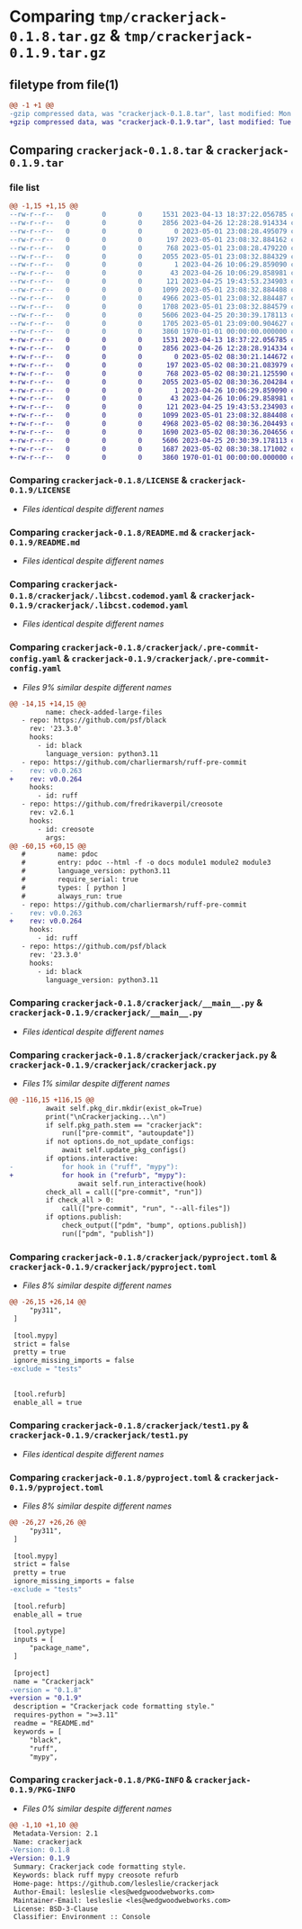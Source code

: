 # Comparing `tmp/crackerjack-0.1.8.tar.gz` & `tmp/crackerjack-0.1.9.tar.gz`

## filetype from file(1)

```diff
@@ -1 +1 @@
-gzip compressed data, was "crackerjack-0.1.8.tar", last modified: Mon May  1 23:09:00 2023, max compression
+gzip compressed data, was "crackerjack-0.1.9.tar", last modified: Tue May  2 08:30:38 2023, max compression
```

## Comparing `crackerjack-0.1.8.tar` & `crackerjack-0.1.9.tar`

### file list

```diff
@@ -1,15 +1,15 @@
--rw-r--r--   0        0        0     1531 2023-04-13 18:37:22.056785 crackerjack-0.1.8/LICENSE
--rw-r--r--   0        0        0     2856 2023-04-26 12:28:28.914334 crackerjack-0.1.8/README.md
--rw-r--r--   0        0        0        0 2023-05-01 23:08:28.495079 crackerjack-0.1.8/crackerjack/.crackerjack-config.yaml
--rw-r--r--   0        0        0      197 2023-05-01 23:08:32.884162 crackerjack-0.1.8/crackerjack/.gitignore
--rw-r--r--   0        0        0      768 2023-05-01 23:08:28.479220 crackerjack-0.1.8/crackerjack/.libcst.codemod.yaml
--rw-r--r--   0        0        0     2055 2023-05-01 23:08:32.884329 crackerjack-0.1.8/crackerjack/.pre-commit-config.yaml
--rw-r--r--   0        0        0        1 2023-04-26 10:06:29.859090 crackerjack-0.1.8/crackerjack/.ruff_cache/.gitignore
--rw-r--r--   0        0        0       43 2023-04-26 10:06:29.858981 crackerjack-0.1.8/crackerjack/.ruff_cache/CACHEDIR.TAG
--rw-r--r--   0        0        0      121 2023-04-25 19:43:53.234903 crackerjack-0.1.8/crackerjack/__init__.py
--rw-r--r--   0        0        0     1099 2023-05-01 23:08:32.884408 crackerjack-0.1.8/crackerjack/__main__.py
--rw-r--r--   0        0        0     4966 2023-05-01 23:08:32.884487 crackerjack-0.1.8/crackerjack/crackerjack.py
--rw-r--r--   0        0        0     1708 2023-05-01 23:08:32.884579 crackerjack-0.1.8/crackerjack/pyproject.toml
--rw-r--r--   0        0        0     5606 2023-04-25 20:30:39.178113 crackerjack-0.1.8/crackerjack/test1.py
--rw-r--r--   0        0        0     1705 2023-05-01 23:09:00.904627 crackerjack-0.1.8/pyproject.toml
--rw-r--r--   0        0        0     3860 1970-01-01 00:00:00.000000 crackerjack-0.1.8/PKG-INFO
+-rw-r--r--   0        0        0     1531 2023-04-13 18:37:22.056785 crackerjack-0.1.9/LICENSE
+-rw-r--r--   0        0        0     2856 2023-04-26 12:28:28.914334 crackerjack-0.1.9/README.md
+-rw-r--r--   0        0        0        0 2023-05-02 08:30:21.144672 crackerjack-0.1.9/crackerjack/.crackerjack-config.yaml
+-rw-r--r--   0        0        0      197 2023-05-02 08:30:21.083979 crackerjack-0.1.9/crackerjack/.gitignore
+-rw-r--r--   0        0        0      768 2023-05-02 08:30:21.125590 crackerjack-0.1.9/crackerjack/.libcst.codemod.yaml
+-rw-r--r--   0        0        0     2055 2023-05-02 08:30:36.204284 crackerjack-0.1.9/crackerjack/.pre-commit-config.yaml
+-rw-r--r--   0        0        0        1 2023-04-26 10:06:29.859090 crackerjack-0.1.9/crackerjack/.ruff_cache/.gitignore
+-rw-r--r--   0        0        0       43 2023-04-26 10:06:29.858981 crackerjack-0.1.9/crackerjack/.ruff_cache/CACHEDIR.TAG
+-rw-r--r--   0        0        0      121 2023-04-25 19:43:53.234903 crackerjack-0.1.9/crackerjack/__init__.py
+-rw-r--r--   0        0        0     1099 2023-05-01 23:08:32.884408 crackerjack-0.1.9/crackerjack/__main__.py
+-rw-r--r--   0        0        0     4968 2023-05-02 08:30:36.204493 crackerjack-0.1.9/crackerjack/crackerjack.py
+-rw-r--r--   0        0        0     1690 2023-05-02 08:30:36.204656 crackerjack-0.1.9/crackerjack/pyproject.toml
+-rw-r--r--   0        0        0     5606 2023-04-25 20:30:39.178113 crackerjack-0.1.9/crackerjack/test1.py
+-rw-r--r--   0        0        0     1687 2023-05-02 08:30:38.171002 crackerjack-0.1.9/pyproject.toml
+-rw-r--r--   0        0        0     3860 1970-01-01 00:00:00.000000 crackerjack-0.1.9/PKG-INFO
```

### Comparing `crackerjack-0.1.8/LICENSE` & `crackerjack-0.1.9/LICENSE`

 * *Files identical despite different names*

### Comparing `crackerjack-0.1.8/README.md` & `crackerjack-0.1.9/README.md`

 * *Files identical despite different names*

### Comparing `crackerjack-0.1.8/crackerjack/.libcst.codemod.yaml` & `crackerjack-0.1.9/crackerjack/.libcst.codemod.yaml`

 * *Files identical despite different names*

### Comparing `crackerjack-0.1.8/crackerjack/.pre-commit-config.yaml` & `crackerjack-0.1.9/crackerjack/.pre-commit-config.yaml`

 * *Files 9% similar despite different names*

```diff
@@ -14,15 +14,15 @@
         name: check-added-large-files
   - repo: https://github.com/psf/black
     rev: '23.3.0'
     hooks:
       - id: black
         language_version: python3.11
   - repo: https://github.com/charliermarsh/ruff-pre-commit
-    rev: v0.0.263
+    rev: v0.0.264
     hooks:
       - id: ruff
   - repo: https://github.com/fredrikaverpil/creosote
     rev: v2.6.1
     hooks:
       - id: creosote
         args:
@@ -60,15 +60,15 @@
   #        name: pdoc
   #        entry: pdoc --html -f -o docs module1 module2 module3
   #        language_version: python3.11
   #        require_serial: true
   #        types: [ python ]
   #        always_run: true
   - repo: https://github.com/charliermarsh/ruff-pre-commit
-    rev: v0.0.263
+    rev: v0.0.264
     hooks:
       - id: ruff
   - repo: https://github.com/psf/black
     rev: '23.3.0'
     hooks:
       - id: black
         language_version: python3.11
```

### Comparing `crackerjack-0.1.8/crackerjack/__main__.py` & `crackerjack-0.1.9/crackerjack/__main__.py`

 * *Files identical despite different names*

### Comparing `crackerjack-0.1.8/crackerjack/crackerjack.py` & `crackerjack-0.1.9/crackerjack/crackerjack.py`

 * *Files 1% similar despite different names*

```diff
@@ -116,15 +116,15 @@
         await self.pkg_dir.mkdir(exist_ok=True)
         print("\nCrackerjacking...\n")
         if self.pkg_path.stem == "crackerjack":
             run(["pre-commit", "autoupdate"])
         if not options.do_not_update_configs:
             await self.update_pkg_configs()
         if options.interactive:
-            for hook in ("ruff", "mypy"):
+            for hook in ("refurb", "mypy"):
                 await self.run_interactive(hook)
         check_all = call(["pre-commit", "run"])
         if check_all > 0:
             call(["pre-commit", "run", "--all-files"])
         if options.publish:
             check_output(["pdm", "bump", options.publish])
             run(["pdm", "publish"])
```

### Comparing `crackerjack-0.1.8/crackerjack/pyproject.toml` & `crackerjack-0.1.9/crackerjack/pyproject.toml`

 * *Files 8% similar despite different names*

```diff
@@ -26,15 +26,14 @@
     "py311",
 ]
 
 [tool.mypy]
 strict = false
 pretty = true
 ignore_missing_imports = false
-exclude = "tests"
 
 
 [tool.refurb]
 enable_all = true
```

### Comparing `crackerjack-0.1.8/crackerjack/test1.py` & `crackerjack-0.1.9/crackerjack/test1.py`

 * *Files identical despite different names*

### Comparing `crackerjack-0.1.8/pyproject.toml` & `crackerjack-0.1.9/pyproject.toml`

 * *Files 8% similar despite different names*

```diff
@@ -26,27 +26,26 @@
     "py311",
 ]
 
 [tool.mypy]
 strict = false
 pretty = true
 ignore_missing_imports = false
-exclude = "tests"
 
 [tool.refurb]
 enable_all = true
 
 [tool.pytype]
 inputs = [
     "package_name",
 ]
 
 [project]
 name = "Crackerjack"
-version = "0.1.8"
+version = "0.1.9"
 description = "Crackerjack code formatting style."
 requires-python = ">=3.11"
 readme = "README.md"
 keywords = [
     "black",
     "ruff",
     "mypy",
```

### Comparing `crackerjack-0.1.8/PKG-INFO` & `crackerjack-0.1.9/PKG-INFO`

 * *Files 0% similar despite different names*

```diff
@@ -1,10 +1,10 @@
 Metadata-Version: 2.1
 Name: crackerjack
-Version: 0.1.8
+Version: 0.1.9
 Summary: Crackerjack code formatting style.
 Keywords: black ruff mypy creosote refurb
 Home-page: https://github.com/lesleslie/crackerjack
 Author-Email: lesleslie <les@wedgwoodwebworks.com>
 Maintainer-Email: lesleslie <les@wedgwoodwebworks.com>
 License: BSD-3-Clause
 Classifier: Environment :: Console
```

